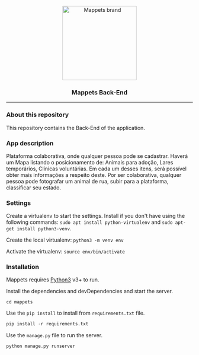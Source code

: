 <!-- PROJECT LOGO -->
<p align="center">
  <a href="your-application-url-here">
    <img src="your-picture.png" width="200px" alt="Mappets brand">
  </a>

  <h3 align="center">Mappets Back-End</h3>
</p>

----

### About this repository

This repository contains the Back-End of the application. 

### App description

Plataforma colaborativa, onde qualquer pessoa pode se cadastrar. Haverá um Mapa listando o posicionamento de: Animais para adoção, Lares temporários, Clínicas voluntárias. Em cada um desses itens, será possível obter mais informações a respeito deste. Por ser colaborativa, qualquer pessoa pode fotografar um animal de rua, subir para a plataforma, classificar seu estado.

### Settings 

Create a virtualenv to start the settings. Install if you don't have using the following commands: `sudo apt install python-virtualenv` and `sudo apt-get install python3-venv`.

Create the local virtualenv: `python3 -m venv env`

Activate the virtualenv: `source env/bin/activate`

### Installation

Mappets requires [Python3](https://www.python.org/) v3+ to run.

Install the dependencies and devDependencies and start the server.

```shell
cd mappets
```

Use the `pip install` to install from `requirements.txt` file.

```python
pip install -r requirements.txt
```

Use the `manage.py` file to run the server.

```python
python manage.py runserver
```
